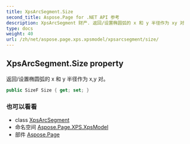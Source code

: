 ```yaml
---
title: XpsArcSegment.Size
second_title: Aspose.Page for .NET API 参考
description: XpsArcSegment 财产. 返回/设置椭圆弧的 x 和 y 半径作为 xy 对
type: docs
weight: 40
url: /zh/net/aspose.page.xps.xpsmodel/xpsarcsegment/size/
---
```

## XpsArcSegment.Size property

返回/设置椭圆弧的 x 和 y 半径作为 x,y 对。

```csharp
public SizeF Size { get; set; }
```

### 也可以看看

* class [XpsArcSegment](../)
* 命名空间 [Aspose.Page.XPS.XpsModel](../../xpsarcsegment/)
* 部件 [Aspose.Page](../../../)


